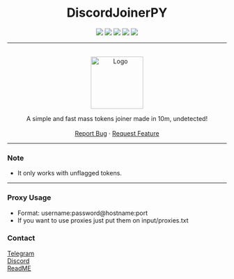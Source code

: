 <h1 align="center"> DiscordJoinerPY </h1>

<p align="center">
  <img src="https://img.shields.io/github/contributors/3ut/DiscordJoinerPY.svg?style=for-the-badge"/>
  <img src="https://img.shields.io/github/forks/3ut/DiscordJoinerPY.svg?style=for-the-badge"/>
  <img src="https://img.shields.io/github/stars/3ut/DiscordJoinerPY.svg?style=for-the-badge"/>
  <img src="https://img.shields.io/github/issues/3ut/DiscordJoinerPY.svg?style=for-the-badge"/>
  <img src="https://img.shields.io/github/license/3ut/DiscordJoinerPY.svg?style=for-the-badge"/>
</p>

---------------------------------------
  
<br/>
<div align="center">
  <a href="https://github.com/3ut/DiscordJoinerPY">
    <img src="https://cdn.discordapp.com/attachments/1113486198321729559/1114072829248409620/pngwing.com_1.png" alt="Logo" width="120" height="120">
  </a>

  <p align="center">
    A simple and fast mass tokens joiner made in 10m, undetected!
    <br />
    <br />
    <a href="https://github.com/3ut/DiscordJoinerPY/issues">Report Bug</a>
    ·
    <a href="https://github.com/3ut/DiscordJoinerPY/issues">Request Feature</a>
  </p>
</div>
  
---------------------------------------

### Note
* It only works with unflagged tokens.
---------------------------------------

### Proxy Usage
* Format: username:password@hostname:port
* If you want to use proxies just put them on input/proxies.txt

### Contact
[Telegram](https://t.me/swaps1337)
<br/>
[Discord](https://discord.com/users/1091409048336859287)
<br/>
[ReadME](https://github.com/dropout1337)
